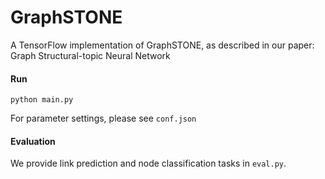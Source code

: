 # GraphSTONE
A TensorFlow implementation of GraphSTONE, as described in our paper: 
Graph Structural-topic Neural Network

#### Run
`python main.py`

For parameter settings, please see `conf.json`

#### Evaluation
We provide link prediction and node classification tasks in `eval.py`.
